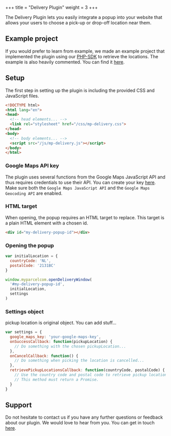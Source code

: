+++
title = "Delivery Plugin"
weight = 3
+++

The Delivery Plugin lets you easily integrate a popup into your website that allows your users to choose a pick-up or drop-off location near them.

## Example project
If you would prefer to learn from example, we made an example project that implemented the plugin using our [PHP-SDK](/php-sdk) to retrieve the locations. The example is also heavily commented. You can find it [here](https://github.com/MyParcelCOM/delivery-plugin-example).

## Setup
The first step in setting up the plugin is including the provided CSS and JavaScript files.

```html
<!DOCTYPE html>
<html lang="en">
<head>
  <!-- head elements... -->
  <link rel="stylesheet" href="/css/mp-delivery.css">
</head>
<body>
  <!-- body elements... -->
  <script src="/js/mp-delivery.js"></script>
</body>
</html>
```

### Google Maps API key
The plugin uses several functions from the Google Maps JavaScript API and thus requires credentials to use their API. You can create your key [here](https://console.cloud.google.com/apis). Make sure both the `Google Maps JavaScript API` and the `Google Maps Geocoding API` are enabled.

### HTML target
When opening, the popup requires an HTML target to replace. This target is a plain HTML element with a chosen id.

```html
<div id="my-delivery-popup-id"></div>
```

### Opening the popup


```javascript
var initialLocation = {
  countryCode: 'NL',
  postalCode: '2131BC'
}

window.myparcelcom.openDeliveryWindow(
  '#my-delivery-popup-id', 
  initialLocation, 
  settings
)
```

### Settings object
pickup location is original object. You can add stuff...

```javascript
var settings = {
  google_maps_key: 'your-google-maps-key',
  onSuccessCallback: function(pickupLocation) {
    // Do something with the chosen pickupLocation...
  },
  onCancelCallback: function() {
    // Do something when picking the location is cancelled...
  },
  retrievePickupLocationsCallback: function(countryCode, postalCode) {
    // Use the country code and postal code to retrieve pickup locations from our API...
    // This method must return a Promise.
  }
}
```

## Support
Do not hesitate to contact us if you have any further questions or feedback about our plugin. We would love to hear from you. You can get in touch [here](https://myparcel.com/contact).
